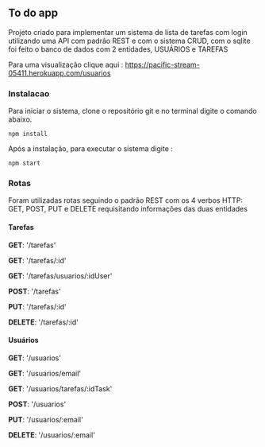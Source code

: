 ## To do app

Projeto criado para implementar um sistema de lista de tarefas com login utilizando uma API com padrão REST e com o sistema CRUD, com o sqlite foi feito o banco de dados com 2 entidades, USUÁRIOS e TAREFAS

Para uma visualização clique aqui : https://pacific-stream-05411.herokuapp.com/usuarios

### Instalacao

Para iniciar o sistema, clone o repositório git e no terminal digite o comando abaixo.

```
npm install 
```



Após a instalação, para executar o sistema digite :

`npm start` 

### Rotas 

Foram utilizadas rotas seguindo o padrão REST com os 4 verbos HTTP: GET, POST, PUT e DELETE requisitando informações das duas entidades

#### Tarefas

<p><b>GET</b>: '/tarefas'</p>
<p><b>GET</b>: '/tarefas/:id'</p>
<p><b>GET</b>: '/tarefas/usuarios/:idUser'</p>
<p><b>POST</b>: '/tarefas'</p>
<p><b>PUT</b>: '/tarefas/:id'</p>
<p><b>DELETE</b>: '/tarefas/:id'</p>

#### Usuários

<p><b>GET</b>: '/usuarios'</p>
<p><b>GET</b>: '/usuarios/email'</p>
<p><b>GET</b>: '/usuarios/tarefas/:idTask'</p>
<p><b>POST</b>: '/usuarios'</p>
<p><b>PUT</b>: '/usuarios/:email'</p>
<p><b>DELETE</b>: '/usuarios/:email'</p>
